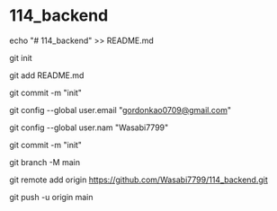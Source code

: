 ﻿# 114_backend

echo "# 114_backend" >> README.md

git init

git add README.md

git commit -m "init"

git config --global user.email "gordonkao0709@gmail.com"

git config --global user.nam "Wasabi7799"

git commit -m "init"

git branch -M main

git remote add origin https://github.com/Wasabi7799/114_backend.git

git push -u origin main


